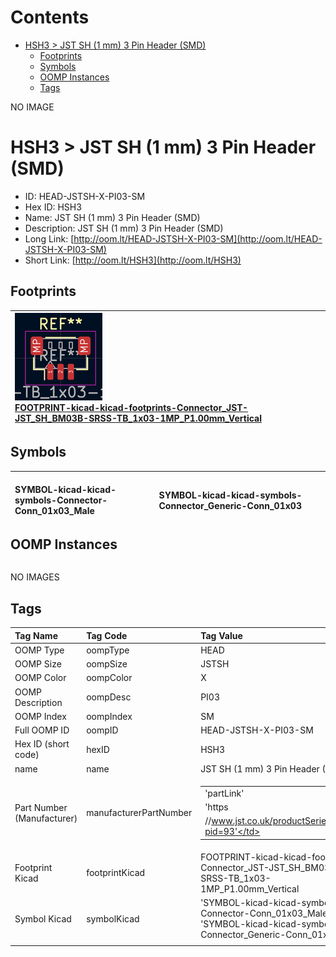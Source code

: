 



Contents
========

* [HSH3 > JST SH (1 mm) 3 Pin Header (SMD)](#hsh3--jst-sh-1-mm-3-pin-header-smd)
	* [Footprints](#footprints)
	* [Symbols](#symbols)
	* [OOMP Instances](#oomp-instances)
	* [Tags](#tags)
  
NO IMAGE  
# HSH3 > JST SH (1 mm) 3 Pin Header (SMD)

- ID: HEAD-JSTSH-X-PI03-SM
- Hex ID: HSH3
- Name: JST SH (1 mm) 3 Pin Header (SMD)
- Description: JST SH (1 mm) 3 Pin Header (SMD)
- Long Link: [http://oom.lt/HEAD-JSTSH-X-PI03-SM](http://oom.lt/HEAD-JSTSH-X-PI03-SM)
- Short Link: [http://oom.lt/HSH3](http://oom.lt/HSH3)

## Footprints
  

|[![](https://raw.githubusercontent.com/oomlout/oomlout_OOMP_eda_V2/main/FOOTPRINT/kicad/kicad-footprints/Connector_JST/JST_SH_BM03B-SRSS-TB_1x03-1MP_P1.00mm_Vertical/image_140.png)<br>FOOTPRINT-kicad-kicad-footprints-Connector_JST-JST_SH_BM03B-SRSS-TB_1x03-1MP_P1.00mm_Vertical](https://github.com/oomlout/oomlout_OOMP_eda_V2/tree/main/FOOTPRINT/kicad/kicad-footprints/Connector_JST/JST_SH_BM03B-SRSS-TB_1x03-1MP_P1.00mm_Vertical/)||||
| :--- | :--- | :--- | :--- |

## Symbols
  

|![]()<br>SYMBOL-kicad-kicad-symbols-Connector-Conn_01x03_Male|![]()<br>SYMBOL-kicad-kicad-symbols-Connector_Generic-Conn_01x03|||
| :--- | :--- | :--- | :--- |

## OOMP Instances
  

|||||
| :--- | :--- | :--- | :--- |
  
NO IMAGES  
## Tags
  

|Tag Name|Tag Code|Tag Value|
| :--- | :--- | :--- |
|OOMP Type|oompType|HEAD|
|OOMP Size|oompSize|JSTSH|
|OOMP Color|oompColor|X|
|OOMP Description|oompDesc|PI03|
|OOMP Index|oompIndex|SM|
|Full OOMP ID|oompID|HEAD-JSTSH-X-PI03-SM|
|Hex ID (short code)|hexID|HSH3|
|name|name|JST SH (1 mm) 3 Pin Header (SMD)|
|Part Number (Manufacturer)|manufacturerPartNumber|<table><tr><td>'partLink'</td></tr><tr><td> 'https</td></tr><tr><td>//www.jst.co.uk/productSeries.php?pid=93'</td></tr></table>|
|Footprint Kicad|footprintKicad|FOOTPRINT-kicad-kicad-footprints-Connector_JST-JST_SH_BM03B-SRSS-TB_1x03-1MP_P1.00mm_Vertical|
|Symbol Kicad|symbolKicad|'SYMBOL-kicad-kicad-symbols-Connector-Conn_01x03_Male', 'SYMBOL-kicad-kicad-symbols-Connector_Generic-Conn_01x03'|
||||
